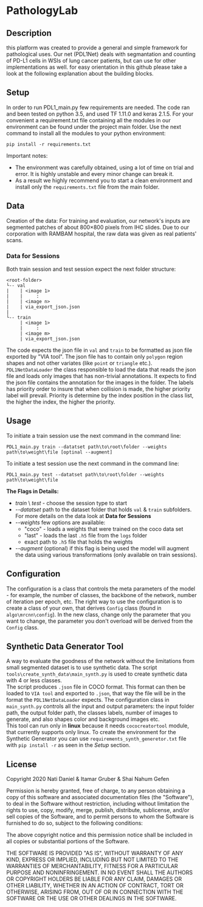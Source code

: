 # PathologyLab
## Description
this platform was created to provide a general and simple framework for pathological uses.
Our net (PDL1Net) deals with segmantation and counting of PD-L1 cells in WSIs of lung cancer patients, but can use for other implementations as well.
for easy orientation in this github please take a look at the following explanation about the building blocks.
## Setup
In order to run PDL1_main.py few requirements are needed. The code ran and been tested on python 3.5, and used TF 1.11.0
and keras 2.1.5. For your convenient a requirement.txt file containing all the modules in our environment can be found under
the project main folder. Use the next command to install all the modules to your python environment:
```commandline
pip install -r requirements.txt
``` 
Important notes:
* The environment was carefully obtained, using a lot of time on trial and error. It is highly unstable
and every minor change can break it.
* As a result we highly recommend you to start a clean environment and install only the `requirements.txt` file from the main
folder.
 
## Data
Creation of the data: For training and evaluation, our network's inputs are segmented patches of about 800×800 pixels
from IHC slides. Due to our corporation with RAMBAM hospital, the raw data was given as real patients' scans.
### Data for Sessions
Both train session and test session expect the next folder structure:
```
<root-folder>
└-- val
|    | <image 1>
|    |     :
|    | <image n>
|    | via_export_json.json
|
└-- train
     | <image 1>
     |     :
     | <image m>
     | via_export_json.json

```
The code expects the json file in `val` and `train` to be formatted as json file exported by "VIA tool".
The json file has to contain only `polygon` region shapes and not other variates (like `point` or `triangle` etc.).
`PDL1NetDataLoader` the class responsible to load the data that reads the json file and loads only images that has non-trivial 
annotations. It expects to find the json file contains the annotation for the images in the folder.
The labels has priority order to insure that when collision is made, the higher priority label will prevail.
Priority is determine by the index position in the class list, the higher the index, the higher the priority.

## Usage
To initiate a train session use the next command in the command line:
```commandline
PDL1_main.py train --datatset path\to\root\folder --weights path\to\weight\file [optinal --augment]
```
To initiate a test session use the next command in the command line:
```commandline
PDL1_main.py test --datatset path\to\root\folder --weights path\to\weight\file
```
**The Flags in Details:**
* *train* \ *test* - choose the session type to start
* *--datatset* path to the dataset folder that holds `val` & `train` subfolders. 
For more details on the data look at **Data for Sessions** 
* *--weights* few options are available:
    * "coco" - loads a weights that were trained on the coco data set
    * "last" - loads the last `.h5` file from the `logs` folder
    * exact path to `.h5` file that holds the weights
* *--augment* (optional) if this flag is being used the model will augment the 
data using various transformations (only available on train sessions).
## Configuration
The configuration is a class that controls the meta parameters of the model - for example, the number of classes,
the backbone of the network, number of iteration per epoch, etc.
The right way to use the configuration is to create a class of your own, that derives `Config` class
(found in `algo\mrcnn\config`). In the new class, change only the parameter that you want to change,
the parameter you don't overload will be derived from the `Config` class. 
## Synthetic Data Generator Tool
A way to evaluate the goodness of the network without the limitations from small segmented dataset
is to use synthetic data. The script `tools\create_synth_data\main_synth.py` is used to create
synthetic data with 4 or less classes.  
The script produces `.json` file in COCO format. This format can then be loaded to `VIA tool` and exported
to `.json`, that way the file will be in the format the `PDL1NetDataLoader` expects. 
The configuration class in `main_synth.py` controls all the input and output parameters:
the input folder path, the output folder path, the classes labels, number of images to generate,
and also shapes color and background images etc.  
This tool can run only in **linux** because it needs `cococreatortool` module, that currently
 supports only linux. To create the environment for the Synthetic Generator you can use `requirements_synth_generetor.txt`
 file with `pip install -r` as seen in the *Setup* section.

## License
Copyright 2020 Nati Daniel & Itamar Gruber & Shai Nahum Gefen

Permission is hereby granted, free of charge, to any person obtaining a copy of this software and associated documentation files (the "Software"), to deal in the Software without restriction, including without limitation the rights to use, copy, modify, merge, publish, distribute, sublicense, and/or sell copies of the Software, and to permit persons to whom the Software is furnished to do so, subject to the following conditions:

The above copyright notice and this permission notice shall be included in all copies or substantial portions of the Software.

THE SOFTWARE IS PROVIDED "AS IS", WITHOUT WARRANTY OF ANY KIND, EXPRESS OR IMPLIED, INCLUDING BUT NOT LIMITED TO THE WARRANTIES OF MERCHANTABILITY, FITNESS FOR A PARTICULAR PURPOSE AND NONINFRINGEMENT. IN NO EVENT SHALL THE AUTHORS OR COPYRIGHT HOLDERS BE LIABLE FOR ANY CLAIM, DAMAGES OR OTHER LIABILITY, WHETHER IN AN ACTION OF CONTRACT, TORT OR OTHERWISE, ARISING FROM, OUT OF OR IN CONNECTION WITH THE SOFTWARE OR THE USE OR OTHER DEALINGS IN THE SOFTWARE.
